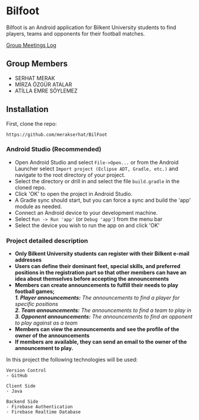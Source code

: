 # Bilfoot

Bilfoot is an Android application for Bilkent University students to find players, teams and opponents for their football matches.

[Group Meetings Log](group/meetingslog.md)


## Group Members
- SERHAT MERAK
- MİRZA ÖZGÜR ATALAR
- ATİLLA EMRE SÖYLEMEZ


## Installation

First, clone the repo:

`https://github.com/merakserhat/BilFoot`

### Android Studio (Recommended)


* Open Android Studio and select `File->Open...` or from the Android Launcher select `Import project (Eclipse ADT, Gradle, etc.)` and navigate to the root directory of your project.
* Select the directory or drill in and select the file `build.gradle` in the cloned repo.
* Click 'OK' to open the project in Android Studio.
* A Gradle sync should start, but you can force a sync and build the 'app' module as needed.
* Connect an Android device to your development machine.
* Select `Run -> Run 'app'` (or `Debug 'app'`) from the menu bar
* Select the device you wish to run the app on and click 'OK'

### Project detailed description
+ **Only Bilkent University students can register with their Bilkent e-mail addresses**
+ **Users can define their dominant feet, special skills, and preferred positions in the registration part so that other members can have an idea about themselves before accepting the announcements**                                                            
+ **Members can create announcements to fulfill their needs to play football games;**                              
***1.   Player announcements:** The announcements to find a player for specific positions*     
***2.   Team announcements:** The announcements to find a team to play in*     
***3.   Opponent announcements:** The announcements to find an opponent to play against as a team*         
+ **Members can view the announcements and see the profile of the owner of the announcements**                                                                             
+ **If members are available, they can send an email to the owner of the announcement to play.**                     


In this project the following technologies will be used:

```
Version Control
- GitHub

Client Side
- Java

Backend Side
- Firebase Authentication
- Firebase Realtime Database
```
